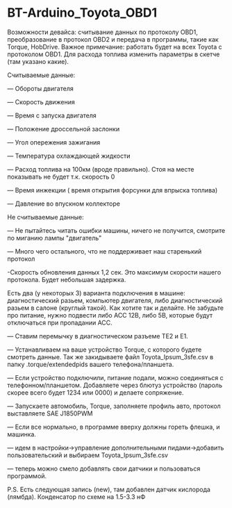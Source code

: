 # BT-Arduino_Toyota_OBD1
Возможности девайса: считывание данных по протоколу OBD1, преобразование в протокол OBD2 и передача в программы, такие как Torque, HobDrive. 
Важное примечание: работать будет на всех Toyota с протоколом OBD1. Для расхода топлива изменить параметры в скетче (там указано какие).

Считываемые данные:

— Обороты двигателя

— Скорость движения

— Время с запуска двигателя

— Положение дроссельной заслонки

— Угол опережения зажигания

— Температура охлаждающей жидкости

— Расход топлива на 100км (вроде правильно). Стоя на месте показывать не будет т.к. скорость 0

— Время инжекции ( время открытия форсунки для впрыска топлива)

— Давление во впускном коллекторе

Не считываемые данные:

— Не пытайтесь читать ошибки машины, ничего не получится, смотрите по миганию лампы "двигатель"

— Много чего остального, что не поддерживает наш старенький протокол

-Скорость обновления данных 1,2 сек. Это максимум скорости нашего протокола. Будет небольшая задержка.

Есть два (у некоторых 3) варианта подключения в машине: диагностический разьем, компьютер двигателя, либо диагностический разьем в салоне (круглый такой). Как хотите так и делайте. Не забудьте про питание, нужно подвести либо ACC 12В, либо 5В, которые будут отключаться при пропадании АСС.

— Ставим перемычку в диагностическом разъеме TE2 и E1.

— Устанавливаем на ваше устройство Torque, с которого будете смотреть данные. Так же закидываете файл Toyota_Ipsum_3sfe.csv в папку .torque/extendedpids вашего  телефона/планшета.

— Если устройство подключили, питание подали, можно соединяться с телефонном/планшетом. Добавляете через блютуз устройство (пароль скорее всего будет 1234 или 0000) и делаете сопряжение.

— Запускаете автомобиль, Torque, заполняете профиль авто, протокол выставляете SAE J1850PWM

— Если все нормально, в программе вверху должны гореть флешка, и машинка.

— идем в настройки->управление дополнительными пидами->добавить пользовательский и выбираем Toyota_Ipsum_3sfe.csv

— теперь можно смело добавлять свои датчики и пользоваться программой.

P.S. Есть следующая запись (new), там добавлен датчик кислорода (лямбда). Конденсатор по схеме на 1.5-3.3 нФ
